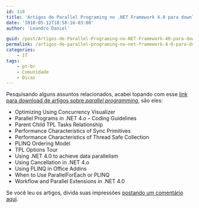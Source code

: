 ```yaml
---
id: 118
title: 'Artigos de Parallel Programing no .NET Framework 4.0 para download'
date: '2010-05-12T10:58:16-03:00'
author: 'Leandro Daniel'

guid: /post/Artigos-de-Parallel-Programing-no-NET-Framework-40-para-download.aspx
permalink: /artigos-de-parallel-programing-no-net-framework-4-0-para-download/
categories:
    - IT
tags:
    - pt-br
    - Comunidade
    - Dicas
---
```


Pesquisando alguns assuntos relacionados, acabei topando com esse [link para download de artigos sobre *parallel programming*](http://www.microsoft.com/downloads/details.aspx?FamilyID=c3ea8fb5-650d-434b-a216-7e54c53965d1&displaylang=en), são eles:

- Optimizing Using Concurrency Visualizer
- Parallel Programs in .NET 4.o – Coding Guidelines
- Parent Child TPL Tasks Relationship
- Performance Characteristics of Sync Primitives
- Performance Characteristics of Thread Safe Collection
- PLINQ Ordering Model
- TPL Options Tour
- Using .NET 4.0 to achieve data parallelism
- Using Cancellation in .NET 4.o
- Using PLINQ in Office Addins
- When to Use ParallelForEach or PLINQ
- Workflow and Parallel Extensions in .NET 4.0

Se você leu os artigos, divida suas impressões [postando um comentário aqui](http://www.leandrodaniel.com/post/Artigos-de-Parallel-Programing-no-NET-Framework-40-para-download.aspx#comment).
